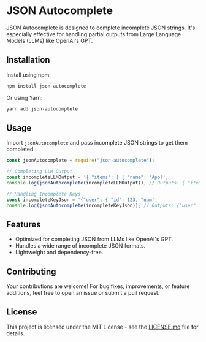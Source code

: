 # JSON Autocomplete

JSON Autocomplete is designed to complete incomplete JSON strings. It's especially effective for handling partial outputs from Large Language Models (LLMs) like OpenAI's GPT.

## Installation

Install using npm:

```bash
npm install json-autocomplete
```

Or using Yarn:

```bash
yarn add json-autocomplete
```

## Usage

Import `jsonAutocomplete` and pass incomplete JSON strings to get them completed:

```javascript
const jsonAutocomplete = require("json-autocomplete");

// Completing LLM Output
const incompleteLLMOutput = '{ "items": [ { "name": "Appl';
console.log(jsonAutocomplete(incompleteLLMOutput)); // Outputs: { "items": [ { "name": "Appl" } ] }

// Handling Incomplete Keys
const incompleteKeyJson = '{"user": { "id": 123, "nam';
console.log(jsonAutocomplete(incompleteKeyJson)); // Outputs: {"user": { "id": 123, "nam": null } }
```

## Features

- Optimized for completing JSON from LLMs like OpenAI's GPT.
- Handles a wide range of incomplete JSON formats.
- Lightweight and dependency-free.

## Contributing

Your contributions are welcome! For bug fixes, improvements, or feature additions, feel free to open an issue or submit a pull request.

## License

This project is licensed under the MIT License - see the [LICENSE.md](LICENSE.md) file for details.
